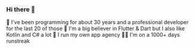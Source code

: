 ### Hi there 👋

<!--
**twogood/twogood** is a ✨ _special_ ✨ repository because its `README.md` (this file) appears on your GitHub profile.

Here are some ideas to get you started:

- 🔭 I’m currently working on ...
- 🌱 I’m currently learning ...
- 👯 I’m looking to collaborate on ...
- 🤔 I’m looking for help with ...
- 💬 Ask me about ...
- 📫 How to reach me: ...
- 😄 Pronouns: ...
- ⚡ Fun fact: ...
-->

📅 I've been programming for about 30 years and a professional developer for the last 20 of those
💙 I'm a big believer in Flutter & Dart but I also like Kotlin and C# a lot
💼 I run my own app agency
🏃‍♂️ I'm on a 1000+ days runstreak
